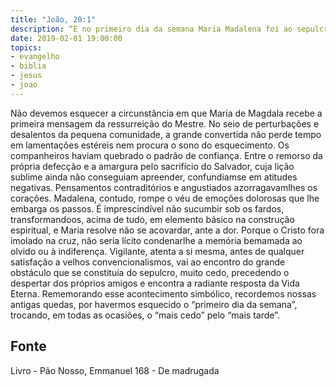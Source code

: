 ```yaml
---
title: "João, 20:1"
description: “E no primeiro dia da semana Maria Madalena foi ao sepulcro, de madrugada, sendo ainda escuro, e viu a pedra removida do sepulcro.”
date: 2019-02-01 19:00:00
topics: 
- evangelho
- biblia
- jesus
- joao
---
```



Não devemos esquecer a circunstância em que Maria de Magdala recebe a
primeira mensagem da ressurreição do Mestre.
No seio de perturbações e desalentos da pequena comunidade, a grande
convertida não perde tempo em lamentações estéreis nem procura o sono do
esquecimento.
Os companheiros haviam quebrado o padrão de confiança.
Entre o remorso da própria defecção e a amargura pelo sacrifício do
Salvador, cuja lição sublime ainda não conseguiam apreender, confundiam­se em
atitudes negativas. Pensamentos contraditórios e angustiados azorragavam­lhes os
corações.
Madalena, contudo, rompe o véu de emoções dolorosas que lhe embarga os
passos. É imprescindível não sucumbir sob os fardos, transformando­os, acima de
tudo, em elemento básico na construção espiritual, e Maria resolve não se acovardar,
ante a dor. Porque o Cristo fora imolado na cruz, não seria lícito condenar­lhe a
memória bem­amada ao olvido ou à indiferença.
Vigilante, atenta a si mesma, antes de qualquer satisfação a velhos
convencionalismos, vai ao encontro do grande obstáculo que se constituía do
sepulcro, muito cedo, precedendo o despertar dos próprios amigos e encontra a
radiante resposta da Vida Eterna.
Rememorando esse acontecimento simbólico, recordemos nossas antigas
quedas, por havermos esquecido o “primeiro dia da semana”, trocando, em todas as
ocasiões, o “mais cedo” pelo “mais tarde”.




## Fonte
Livro - Pão Nosso, Emmanuel
168 - De madrugada
